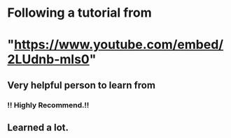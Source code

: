 # Following a tutorial from

# "https://www.youtube.com/embed/2LUdnb-mls0"

## Very helpful person to learn from
### !! Highly Recommend.!!
## Learned a lot.